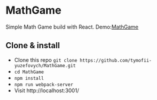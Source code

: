 # MathGame
Simple Math Game build with React.
Demo:[MathGame](https://tymofii-yuzefovych.github.io/MathGame/index.html#/)
## Clone & install

- Clone this repo ```git clone https://github.com/tymofii-yuzefovych/MathGame.git```
- ```cd MathGame```
- ```npm install```
- ```npm run webpack-server```
- Visit http://localhost:3001/
